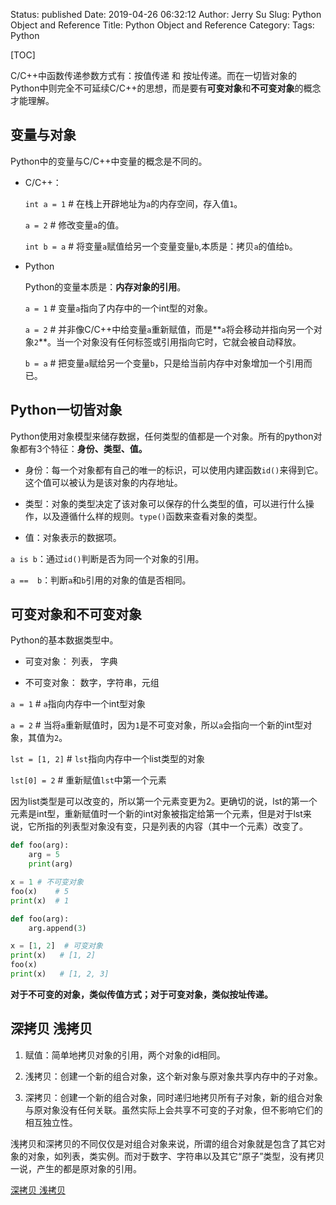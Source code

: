 Status: published
Date: 2019-04-26 06:32:12
Author: Jerry Su
Slug: Python Object and Reference
Title: Python Object and Reference
Category: 
Tags: Python

[TOC]

C/C++中函数传递参数方式有：按值传递 和 按址传递。而在一切皆对象的Python中则完全不可延续C/C++的思想，而是要有**可变对象**和**不可变对象**的概念才能理解。

## 变量与对象

Python中的变量与C/C++中变量的概念是不同的。

- C/C++：

  `int a = 1`  # 在栈上开辟地址为`a`的内存空间，存入值`1`。

  `a = 2` # 修改变量`a`的值。

  `int b = a` # 将变量`a`赋值给另一个变量变量`b`,本质是：拷贝`a`的值给`b`。

- Python

  Python的变量本质是：**内存对象的引用**。

  `a = 1` # 变量`a`指向了内存中的一个int型的对象。

  `a = 2` # 并非像C/C++中给变量`a`重新赋值，而是**`a`将会移动并指向另一个对象`2`**。当一个对象没有任何标签或引用指向它时，它就会被自动释放。

  `b = a` # 把变量`a`赋给另一个变量`b`，只是给当前内存中对象增加一个引用而已。

## Python一切皆对象

Python使用对象模型来储存数据，任何类型的值都是一个对象。所有的python对象都有3个特征：**身份、类型、值。**

- 身份：每一个对象都有自己的唯一的标识，可以使用内建函数`id()`来得到它。这个值可以被认为是该对象的内存地址。

- 类型：对象的类型决定了该对象可以保存的什么类型的值，可以进行什么操作，以及遵循什么样的规则。`type()`函数来查看对象的类型。

- 值：对象表示的数据项。

`a is b`：通过`id()`判断是否为同一个对象的引用。

`a ==  b`：判断`a`和`b`引用的对象的值是否相同。

## 可变对象和不可变对象

Python的基本数据类型中。

- 可变对象： 列表， 字典

- 不可变对象： 数字，字符串，元组

`a = 1`     # `a`指向内存中一个int型对象

`a = 2`     # 当将`a`重新赋值时，因为`1`是不可变对象，所以`a`会指向一个新的int型对象，其值为`2`。

`lst = [1, 2]`   # `lst`指向内存中一个list类型的对象

`lst[0] = 2`     # 重新赋值`lst`中第一个元素

因为list类型是可以改变的，所以第一个元素变更为2。更确切的说，lst的第一个元素是int型，重新赋值时一个新的int对象被指定给第一个元素，但是对于lst来说，它所指的列表型对象没有变，只是列表的内容（其中一个元素）改变了。

```python
def foo(arg):
	arg = 5
	print(arg)

x = 1 # 不可变对象
foo(x)    # 5
print(x)  # 1
```

```python
def foo(arg):
	arg.append(3)

x = [1, 2]  # 可变对象
print(x)   # [1, 2]
foo(x)
print(x)   # [1, 2, 3]
```
**对于不可变的对象，类似传值方式；对于可变对象，类似按址传递。**

## 深拷贝 浅拷贝

1. 赋值：简单地拷贝对象的引用，两个对象的id相同。

2. 浅拷贝：创建一个新的组合对象，这个新对象与原对象共享内存中的子对象。

3. 深拷贝：创建一个新的组合对象，同时递归地拷贝所有子对象，新的组合对象与原对象没有任何关联。虽然实际上会共享不可变的子对象，但不影响它们的相互独立性。

浅拷贝和深拷贝的不同仅仅是对组合对象来说，所谓的组合对象就是包含了其它对象的对象，如列表，类实例。而对于数字、字符串以及其它“原子”类型，没有拷贝一说，产生的都是原对象的引用。

[深拷贝 浅拷贝](http://songlee24.github.io/2014/08/15/python-FAQ-02/)